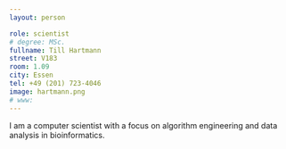 ```yaml
---
layout: person

role: scientist
# degree: MSc.
fullname: Till Hartmann
street: V183
room: 1.09
city: Essen
tel: +49 (201) 723-4046
image: hartmann.png
# www:
---
```


I am a computer scientist with a focus on algorithm engineering and data analysis in bioinformatics.
